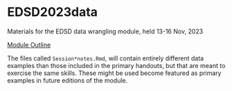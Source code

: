 # EDSD2023data
Materials for the EDSD data wrangling module, held 13-16 Nov, 2023

[Module Outline](https://timriffe.github.io/EDSD2023data)

The files called `Session*notes.Rmd`, will contain entirely different data examples than those included in the primary handouts, but that are meant to exercise the same skills. These might be used become featured as primary examples in future editions of the module.
